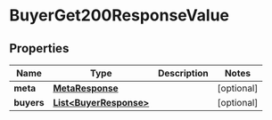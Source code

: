 

# BuyerGet200ResponseValue


## Properties

| Name | Type | Description | Notes |
|------------ | ------------- | ------------- | -------------|
|**meta** | [**MetaResponse**](MetaResponse.md) |  |  [optional] |
|**buyers** | [**List&lt;BuyerResponse&gt;**](BuyerResponse.md) |  |  [optional] |



